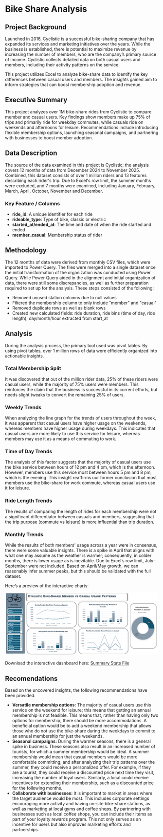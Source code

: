 # Bike Share Analysis 

## Project Background
Launched in 2016, Cyclistic is a successful bike-sharing company that has expanded its services and marketing initiatives over the years. While the business is established, there is potential to maximize revenue by increasing the number of members, who are the company’s primary source of income. Cyclistic collects detailed data on both casual users and members, including their activity patterns on the service.

This project utilizes Excel to analyze bike-share data to identify the key differences between casual users and members. The insights gained aim to inform strategies that can boost membership adoption and revenue. 

## Executive Summary 
This project analyzes over 1M bike-share rides from Cyclistic to compare member and casual users. Key findings show members make up 75% of trips and primarily ride for weekday commutes, while casuals ride on weekends and afternoons for leisure. Recommendations include introducing flexible membership options, launching seasonal campaigns, and partnering with businesses to boost member adoption.

## Data Description 

The source of the data examined in this project is Cyclistic; the analysis covers 12 months of data from December 2024 to November 2025. Combined, this dataset consists of over 1 million riders and 13 features describing each rider's trip. Due to Excel's row limit, the summer months were excluded, and 7 months were examined, including January, February, March, April, October, November and December. 

### Key Feature / Columns
- **ride_id**: A unique identifier for each ride
- **rideable_type**: Type of bike, classic or electric
- **started_at/ended_at**: The time and date of when the ride started and ended
- **member_casual**: Membership status of rider

## Methodology 
The 12 months of data were derived from monthly CSV files, which were imported to Power Query. The files were merged into a single dataset once the initial transformation of the organization was conducted using Power Query. While Power Query aided in the alignment and initial organization of data, there were still some discrepancies, as well as further preparation required to set up for the analysis. These steps consisted of the following:

- Removed unused station columns due to null values 
- Filtered the membership column to only include "member" and "casual" 
- Removed duplicate rows as well as blank rows
- Created new calculated fields: ride duration, ride bins (time of day, ride length), day/month/hour extracted from start_at

## Analysis
During the analysis process, the primary tool used was pivot tables. By using pivot tables, over 1 million rows of data were efficiently organized into actionable insights. 

### Total Membership Split 
It was discovered that out of the million rider data, 25% of these riders were casual users, while the majority of 75% users were members. This reinforces the claim that the business is successful in its current efforts, but needs slight tweaks to convert the remaining 25% of users. 

### Weekly Trends 
When analyzing the line graph for the trends of users throughout the week, it was apparent that casual users have higher usage on the weekends, whereas members have higher usage during weekdays. This indicates that casual users are more likely to use this service for leisure, whereas members may use it as a means of commuting to work.

### Time of Day Trends
The analysis of this factor suggests that the majority of casual users use the bike service between hours of 12 pm and 4 pm, which is the afternoon. However, members use this service most between hours 5 pm and 8 pm, which is the evening. This insight reaffirms our former conclusion that most members use the bike-share for work commute, whereas casual users use it for leisure. 

### Ride Length Trends
The results of comparing the length of rides for each membership were not a significant differentiator between casuals and members, suggesting that the trip purpose (commute vs leisure) is more influential than trip duration. 
### Monthly Trends
While the results of both members' usage across a year were in consensus, there were some valuable insights. There is a spike in April that aligns with what one may assume as the weather is warmer; consequently, in colder months, there is lower usage as is inevitable. Due to Excel’s row limit, July–September were not included. Based on April/May growth, we can reasonably infer summer peaks, but this should be validated with the full dataset.

Here’s a preview of the interactive charts:

![Summary Statistics](images/dashboard_snapshot.png)

Download the interactive dashboard here: [Summary Stats File](link-to-your-SS-file)
 
## Recomendations 
Based on the uncovered insights, the following recommendations have been provided:
- **Versatile membership options:** The majority of casual users use this service on the weekend for leisure; this means that getting an annual membership is not feasible. This means that, rather than having only two options for membership, there should be more accommodations. A beneficial option would be to add a weekend membership that allows those who do not use the bike-share during the weekdays to commit to an annual membership for just the weekends. 
- **Seasonal campaigns:** During the warmer seasons, there is a general spike in business. These seasons also result in an increased number of tourists, for which a summer membership would be ideal. A summer membership would mean that casual members would be more comfortable committing, and after analyzing their trip patterns over the summer, they could receive a personalized offer. For example, if they are a tourist, they could receive a discounted price next time they visit, increasing the number of loyal users. Similarly, a local could receive incentives for extending their membership, such as a discounted price for the following months. 
- **Collaborate with businesses:** It is important to market in areas where the target audience would be most. This includes corporate settings encouraging more activity and having on-site bike-share stations, as well as marketing at local gyms and coffee shops. By partnering with businesses such as local coffee shops, you can include their items as part of your loyalty rewards program. This not only serves as an incentive for users but also improves marketing efforts and partnerships.

